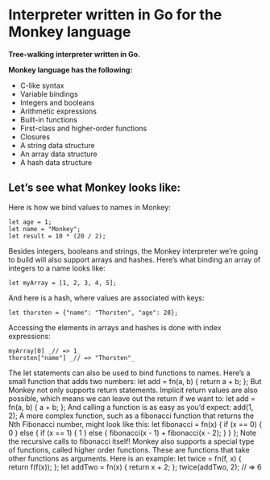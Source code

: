# Interpreter written in Go for the Monkey language

**Tree-walking interpreter written in Go.**

**Monkey language has the following:**
* C-like syntax 
* Variable bindings 
* Integers and booleans 
* Arithmetic expressions 
* Built-in functions 
* First-class and higher-order functions 
* Closures 
* A string data structure 
* An array data structure 
* A hash data structure

## Let’s see what Monkey looks like:

Here is how we bind values to names in Monkey:

```c:
let age = 1;
let name = "Monkey"; 
let result = 10 * (20 / 2);
```
Besides integers, booleans and strings, the Monkey interpreter we’re 
going to build will also support arrays and hashes. Here’s what binding 
an array of integers to a name looks like: 

```c:
let myArray = [1, 2, 3, 4, 5];
```
And here is a hash, where values are associated with keys: 

```c:
let thorsten = {"name": "Thorsten", "age": 28};
```

Accessing the elements in arrays and hashes is done with index expressions:

```c: 
myArray[0] _// => 1_
thorsten["name"] _// => "Thorsten"_
```

The let statements can also be used to bind functions to names. Here’s a small function that adds two numbers: let add = fn(a, b) { return a + b; };
But Monkey not only supports return statements. Implicit return values are also possible, which means we can leave out the return if we want to:
let add = fn(a, b) { a + b; };
And calling a function is as easy as you’d expect: add(1, 2);
A more complex function, such as a fibonacci function that returns the Nth Fibonacci number, might look like this: let fibonacci = fn(x) { if (x == 0) { 0
} else { if (x == 1) { 1
} else { fibonacci(x - 1) + fibonacci(x - 2); } } }; Note the recursive calls to fibonacci itself!
Monkey also supports a special type of functions, called higher order functions. These are functions that take other functions as arguments. Here is an example:
let twice = fn(f, x) { return f(f(x));
};
let addTwo = fn(x) { return x + 2;
}; twice(addTwo, 2); // => 6